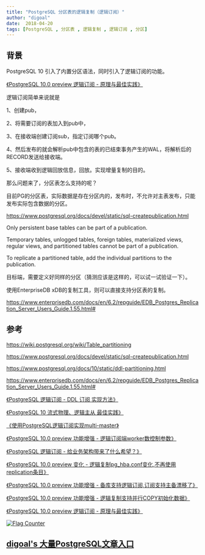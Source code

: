 ```yaml
---
title: "PostgreSQL 分区表的逻辑复制（逻辑订阅）"
author: "digoal"
date:  2018-04-20
tags: [PostgreSQL , 分区表 , 逻辑复制 , 逻辑订阅 , 分区]
---
```

## 背景         
PostgreSQL 10 引入了内置分区语法，同时引入了逻辑订阅的功能。  
  
[《PostgreSQL 10.0 preview 逻辑订阅 - 原理与最佳实践》](../201702/20170227_01.md)    
  
逻辑订阅简单来说就是  
  
1、创建pub，  
  
2、将需要订阅的表加入到pub中，  
  
3、在接收端创建订阅sub，指定订阅哪个pub。  
  
4、然后发布的就会解析pub中包含的表的已结束事务产生的WAL，将解析后的RECORD发送给接收端。  
  
5、接收端收到逻辑回放信息，回放。实现增量复制的目的。  
  
那么问题来了，分区表怎么支持的呢？  
  
目前PG的分区表，实际数据是存在分区内的，发布时，不允许对主表发布，只能发布实际包含数据的分区。  
  
https://www.postgresql.org/docs/devel/static/sql-createpublication.html  
  
Only persistent base tables can be part of a publication.   
  
Temporary tables, unlogged tables, foreign tables, materialized views, regular views, and partitioned tables cannot be part of a publication.   
  
To replicate a partitioned table, add the individual partitions to the publication.  
  
目标端，需要定义好同样的分区（猜测应该是这样的，可以试一试验证一下）。  
  
使用EnterpriseDB xDB的复制工具，则可以直接支持分区表的复制。  
  
https://www.enterprisedb.com/docs/en/6.2/repguide/EDB_Postgres_Replication_Server_Users_Guide.1.55.html#  
  
  
## 参考  
https://wiki.postgresql.org/wiki/Table_partitioning  
  
https://www.postgresql.org/docs/devel/static/sql-createpublication.html  
  
https://www.postgresql.org/docs/10/static/ddl-partitioning.html  
  
https://www.enterprisedb.com/docs/en/6.2/repguide/EDB_Postgres_Replication_Server_Users_Guide.1.55.html#  
      
[《PostgreSQL 逻辑订阅 - DDL 订阅 实现方法》](../201712/20171204_04.md)    
  
[《PostgreSQL 10 流式物理、逻辑主从 最佳实践》](../201707/20170711_01.md)    
  
[《使用PostgreSQL逻辑订阅实现multi-master》](../201706/20170624_01.md)    
  
[《PostgreSQL 10.0 preview 功能增强 - 逻辑订阅端worker数控制参数》](../201704/20170421_05.md)    
  
[《PostgreSQL 逻辑订阅 - 给业务架构带来了什么希望？》](../201704/20170413_01.md)    
  
[《PostgreSQL 10.0 preview 变化 - 逻辑复制pg_hba.conf变化,不再使用replication条目》](../201704/20170405_02.md)    
  
[《PostgreSQL 10.0 preview 功能增强 - 备库支持逻辑订阅,订阅支持主备漂移了》](../201703/20170330_01.md)    
  
[《PostgreSQL 10.0 preview 功能增强 - 逻辑复制支持并行COPY初始化数据》](../201703/20170328_01.md)    
  
[《PostgreSQL 10.0 preview 逻辑订阅 - 原理与最佳实践》](../201702/20170227_01.md)    
  
<a rel="nofollow" href="http://info.flagcounter.com/h9V1"  ><img src="http://s03.flagcounter.com/count/h9V1/bg_FFFFFF/txt_000000/border_CCCCCC/columns_2/maxflags_12/viewers_0/labels_0/pageviews_0/flags_0/"  alt="Flag Counter"  border="0"  ></a>  
  
  
  
  
  
  
## [digoal's 大量PostgreSQL文章入口](https://github.com/digoal/blog/blob/master/README.md "22709685feb7cab07d30f30387f0a9ae")
  
